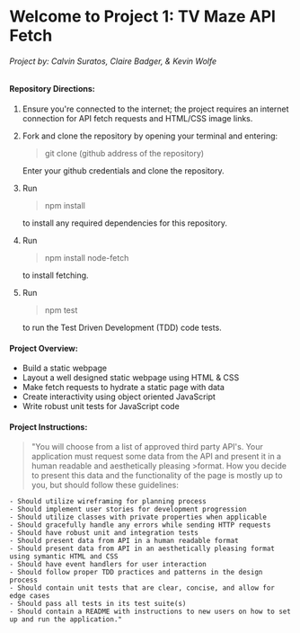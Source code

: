 # **Welcome to Project 1:  TV Maze API Fetch**
###### Project by:  Calvin Suratos, Claire Badger, & Kevin Wolfe

#### **Repository Directions:**
1)  Ensure you're connected to the internet; the project requires an internet connection for API fetch requests and HTML/CSS image links.

2)  Fork and clone the repository by opening your terminal and entering:

    >git clone (github address of the repository)

    Enter your github credentials and clone the repository.

3)  Run 
    
    >npm install 
    
    to install any required dependencies for this repository.

4)  Run

    >npm install node-fetch

    to install fetching.

5)  Run

    >npm test

    to run the Test Driven Development (TDD) code tests.

#### **Project Overview:**
- Build a static webpage
- Layout a well designed static webpage using HTML & CSS
- Make fetch requests to hydrate a static page with data
- Create interactivity using object oriented JavaScript
- Write robust unit tests for JavaScript code

#### **Project Instructions:**
>"You will choose from a list of approved third party API's. Your application must request some data from the API and present it in a human readable and aesthetically pleasing >format. How you decide to present this data and the functionality of the page is mostly up to you, but should follow these guidelines:

    - Should utilize wireframing for planning process
    - Should implement user stories for development progression
    - Should utilize classes with private properties when applicable
    - Should gracefully handle any errors while sending HTTP requests
    - Should have robust unit and integration tests
    - Should present data from API in a human readable format
    - Should present data from API in an aesthetically pleasing format using symantic HTML and CSS
    - Should have event handlers for user interaction
    - Should follow proper TDD practices and patterns in the design process
    - Should contain unit tests that are clear, concise, and allow for edge cases
    - Should pass all tests in its test suite(s)
    - Should contain a README with instructions to new users on how to set up and run the application."